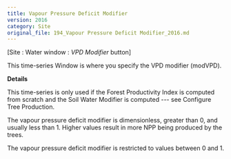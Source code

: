 ```yaml
---
title: Vapour Pressure Deficit Modifier
version: 2016
category: Site
original_file: 194_Vapour Pressure Deficit Modifier_2016.md
---
```


[Site : Water window : *VPD Modifier* button]

This time-series Window is where you
specify the VPD modifier (modVPD).

**Details**

This time-series is only used if the Forest Productivity
Index is computed from scratch
and the Soil Water Modifier is
computed --- see Configure Tree
Production.

The vapour pressure deficit modifier is dimensionless, greater than 0,
and usually less than 1. Higher values result in more NPP being produced
by the trees.

The vapour pressure deficit modifier is restricted to values between 0
and 1.